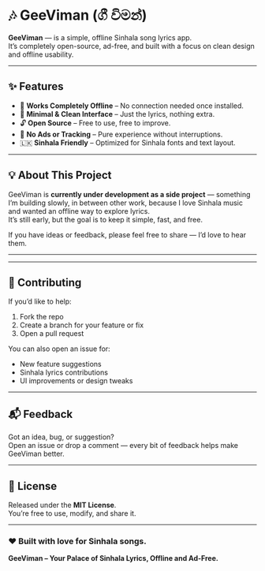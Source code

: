 # 🎶 GeeViman (ගී විමන්)

**GeeViman** —  is a simple, offline Sinhala song lyrics app.  
It’s completely open-source, ad-free, and built with a focus on clean design and offline usability.

---

## ✨ Features

- 📱 **Works Completely Offline** – No connection needed once installed.  
- 🧘 **Minimal & Clean Interface** – Just the lyrics, nothing extra.  
- 🔓 **Open Source** – Free to use, free to improve.  
- 🚫 **No Ads or Tracking** – Pure experience without interruptions.  
- 🇱🇰 **Sinhala Friendly** – Optimized for Sinhala fonts and text layout.

---

## 💡 About This Project

GeeViman is **currently under development as a side project** — something I’m building slowly, in between other work, because I love Sinhala music and wanted an offline way to explore lyrics.  
It’s still early, but the goal is to keep it simple, fast, and free.

If you have ideas or feedback, please feel free to share — I’d love to hear them.

---

---

## 🤝 Contributing

If you’d like to help:
1. Fork the repo  
2. Create a branch for your feature or fix  
3. Open a pull request  

You can also open an issue for:
- New feature suggestions  
- Sinhala lyrics contributions  
- UI improvements or design tweaks  

---

## 📬 Feedback

Got an idea, bug, or suggestion?  
Open an issue or drop a comment — every bit of feedback helps make GeeViman better.  

---

## 📄 License

Released under the **MIT License**.  
You’re free to use, modify, and share it.

---

### ❤️ Built with love for Sinhala songs.  
**GeeViman – Your Palace of Sinhala Lyrics, Offline and Ad-Free.**
